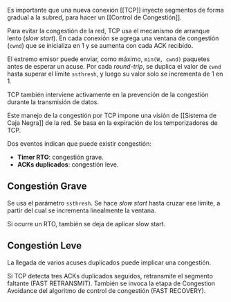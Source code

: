 Es importante que una nueva conexión [[TCP]] inyecte segmentos de forma gradual a la subred, para hacer un [[Control de Congestión]].

Para evitar la congestión de la red, TCP usa el mecanismo de arranque lento (_slow start_). En cada conexión se agrega una ventana de congestión (`cwnd`) que se inicializa en 1 y se aumenta con cada ACK recibido.

El extremo emisor puede enviar, como máximo, `min(W, cwnd)` paquetes antes de esperar un acuse. Por cada _round-trip_, se duplica el valor de `cwnd` hasta superar el límite `ssthresh`, y luego su valor solo se incrementa de 1 en 1.

TCP también interviene activamente en la prevención de la congestión durante la transmisión de datos.

Este manejo de la congestión por TCP impone una visión de [[Sistema de Caja Negra]] de la red. Se basa en la expiración de los temporizadores de TCP.

Dos eventos indican que puede existir congestión:

- **Timer RTO**: congestión grave.
- **ACKs duplicados**: congestión leve.

## Congestión Grave

Se usa el parámetro `ssthresh`. Se hace _slow start_ hasta cruzar ese límite, a partir del cual se incrementa linealmente la ventana.

Si ocurre un RTO, también se deja de aplicar slow start.

## Congestión Leve

La llegada de varios acuses duplicados puede implicar una congestión.

Si TCP detecta tres ACKs duplicados seguidos, retransmite el segmento faltante (FAST RETRANSMIT). También se invoca la etapa de Congestion Avoidance del algoritmo de control de congestión (FAST RECOVERY).
